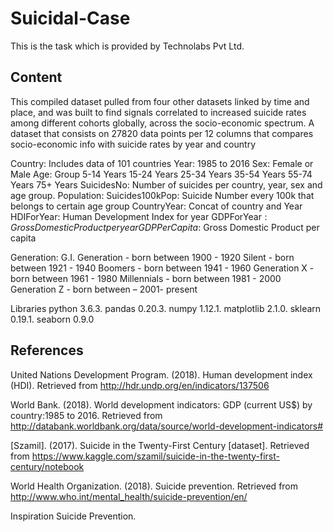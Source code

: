 # Suicidal-Case
This is the task which is provided by Technolabs Pvt Ltd.

## Content
This compiled dataset pulled from four other datasets linked by time and place, and was built to find signals correlated to increased suicide rates among different cohorts globally, across the socio-economic spectrum.
A dataset that consists on 27820 data points per 12 columns that compares socio-economic info with suicide rates by year and country

Country: Includes data of 101 countries
Year: 1985 to 2016
Sex: Female or Male
Age: Group
5-14 Years
15-24 Years
25-34 Years
35-54 Years
55-74 Years
75+ Years
SuicidesNo: Number of suicides per country, year, sex and age group.
Population:
Suicides100kPop: Suicide Number every 100k that belongs to certain age group
CountryYear: Concat of country and Year
HDIForYear: Human Development Index for year
GDPForYear$: Gross Domestic Product per year
GDPPerCapita$: Gross Domestic Product per capita

Generation:
G.I. Generation - born between 1900 - 1920
Silent - born between 1921 - 1940
Boomers - born between 1941 - 1960
Generation X - born between 1961 - 1980
Millennials - born between 1981 - 2000
Generation Z - born between – 2001- present

Libraries
python 3.6.3.
pandas 0.20.3.
numpy 1.12.1.
matplotlib 2.1.0.
sklearn 0.19.1.
seaborn 0.9.0

## References
United Nations Development Program. (2018). Human development index (HDI). Retrieved from http://hdr.undp.org/en/indicators/137506

World Bank. (2018). World development indicators: GDP (current US$) by country:1985 to 2016. Retrieved from http://databank.worldbank.org/data/source/world-development-indicators#

[Szamil]. (2017). Suicide in the Twenty-First Century [dataset]. Retrieved from https://www.kaggle.com/szamil/suicide-in-the-twenty-first-century/notebook

World Health Organization. (2018). Suicide prevention. Retrieved from http://www.who.int/mental_health/suicide-prevention/en/

Inspiration
Suicide Prevention.
